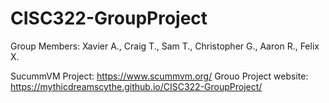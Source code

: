 # CISC322-GroupProject
Group Members:
Xavier A., Craig T., Sam T., Christopher G., Aaron R., Felix X.

SucummVM Project: https://www.scummvm.org/
Grouo Project website: https://mythicdreamscythe.github.io/CISC322-GroupProject/